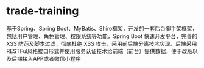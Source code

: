 # trade-training
基于Spring、Spring Boot、MyBatis、Shiro框架，开发的一套后台脚手架框架，包括用户管理、角色管理、权限系统等功能，Spring Boot 快速开发平台，完善的 XSS 防范及脚本过滤，彻底杜绝 XSS 攻击，采用前后端分离技术实现，后端采用RESTFul风格接口形式并使用服务认证技术给前端（前台）提供数据，便于改版以及后期接入APP或者微信小程序
